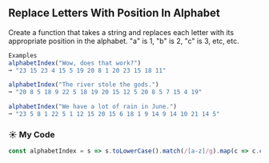 ## Replace Letters With Position In Alphabet

Create a function that takes a string and replaces each letter with its appropriate position in the alphabet. "a" is 1, "b" is 2, "c" is 3, etc, etc.
```js
Examples
alphabetIndex("Wow, does that work?")
➞ "23 15 23 4 15 5 19 20 8 1 20 23 15 18 11"

alphabetIndex("The river stole the gods.")
➞ "20 8 5 18 9 22 5 18 19 20 15 12 5 20 8 5 7 15 4 19"

alphabetIndex("We have a lot of rain in June.")
➞ "23 5 8 1 22 5 1 12 15 20 15 6 18 1 9 14 9 14 10 21 14 5"
```
### :sunny: My Code
```js
const alphabetIndex = s => s.toLowerCase().match(/[a-z]/g).map(c => c.charCodeAt(0) - 96).join(' ');
```
